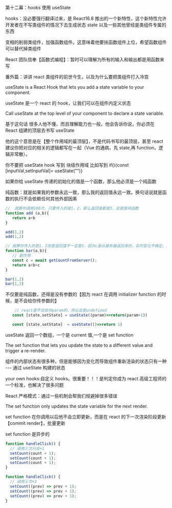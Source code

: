 第十二幕：hooks 使用 useState

hooks：没必要强行翻译过来，是 React16.8 推出的一个新特性，这个新特性允许开发者在不写类组件的情况下去生成状态 state 以及一些其他曾经是类组件专属的东西

变相的削弱类组件，加强函数组件。这意味着他要扶函数组件上位，希望函数组件可以替代掉类组件

React 团队信奉【函数式编程】：暂时可以理解为所有的输入和输出都是用函数来写

番外篇：讲讲 react 类组件的前世今生，以及为什么要把类组件打入冷宫

useState is a React Hook that lets you add a state variable to your component.

useState 是一个 react 的 hook，让我们可以在组件内定义状态

Call useState at the top level of your component to declare a state variable.

基于这句话 很多人他不懂，而且理解能力也一般，他会告诉你说，你必须在 React 组建的顶层去书写 useState

他的这个意思是在【整个作用域的最顶层】，不是代码书写的最顶层，甚至 react 建议你把对应的相关的逻辑都写在一起（Vue 的通病，先 state,再 function，逻辑非常散）。

你不要把 useState hook 写到 块级作用域 比如写到 if(){const [inputVal,setInputVal]= useState("")}

<!--
    const [inputVal,setInputVal]= useState("")
    const handleControlledInputChange=(event)=>{
        console.log('event.controlled',event.target.value)
         setInputVal(event.target.value)
    }
 -->

如果你给 useState 传递的初始化的值是一个函数，那么他必须是一个纯函数

纯函数：就是如果我的参数永远一致，那么我的返回值永远一致。换句话说就是函数的执行不会依赖任何其他外部因素

```js
//  就算你调用100次，只要传入的是1，2，那么返回值都是3，这就是纯函数
function add (a,b){
   return a+b
}

add(1,2)
add(1,2)

// 就算你传入的是1，2但是返回值不一定是3，因为c是从服务器返回来的，实时变化不确定，所以这个bar不是纯函数
function bar(a,b){
   // 副作用
   const c = await getCountFromServer();
   return a+b+c
}

bar(1,2)
bar(1,2)
```

不仅要是纯函数，还得是没有参数的【因为 react 在调用 initializer function 的时候，是不会给你传参数的】

```js
    // react是不会给你param的，所以会是undefined
   const [state,setState] = useState((param)=>return(param+1))

   const [state,setState]  = useState(()=>return 1)
```

useState 返回一个数组，一个是 current 值,一个是 set function

The set function that lets you update the state to a different value and trigger a re-render.

组件的内部状态有很多种，但是能够因为变化而导致组件重新渲染的状态只有一种 --- 通过 useState 构建的状态

your own hooks:自定义 hooks。很重要！！！是判定你成为 react 高级工程师的一个标准，也解决了很多问题

React 严格模式：通过一些机制会帮我们规避掉很多错误

The set function only updates the state variable for the next render.

set function 在你调用以后他不会立即更新，而是在 react 的下一次渲染阶段更新【commit render】，批量更新

set function 是异步的

```js
function handleClick() {
  // 调用三次只会+1
  setCount(count + 1);
  setCount(count + 1);
  setCount(count + 1);
}

function handleClick() {
  // 调用三次+3
  setCount((prev) => prev + 1);
  setCount((prev) => prev + 1);
  setCount((prev) => prev + 1);
}
```
